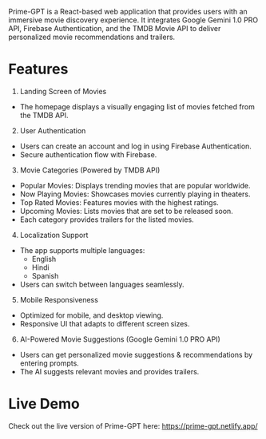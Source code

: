 Prime-GPT is a React-based web application that provides users with an immersive movie discovery experience. It integrates Google Gemini 1.0 PRO API, Firebase Authentication, and the TMDB Movie API to deliver personalized movie recommendations and trailers.


# Features

1) Landing Screen of Movies
 - The homepage displays a visually engaging list of movies fetched from the TMDB API.

2) User Authentication
 - Users can create an account and log in using Firebase Authentication.
 - Secure authentication flow with Firebase.

3) Movie Categories (Powered by TMDB API)
 - Popular Movies: Displays trending movies that are popular worldwide.
 - Now Playing Movies: Showcases movies currently playing in theaters.
 - Top Rated Movies: Features movies with the highest ratings.
 - Upcoming Movies: Lists movies that are set to be released soon.
 - Each category provides trailers for the listed movies.

4) Localization Support
 - The app supports multiple languages:
   - English
   - Hindi
   - Spanish
 - Users can switch between languages seamlessly.

 5) Mobile Responsiveness
 - Optimized for mobile, and desktop viewing.
 - Responsive UI that adapts to different screen sizes.

 6) AI-Powered Movie Suggestions (Google Gemini 1.0 PRO API)
 - Users can get personalized movie suggestions & recommendations by entering prompts.
 - The AI suggests relevant movies and provides trailers.


# Live Demo

Check out the live version of Prime-GPT here: https://prime-gpt.netlify.app/



